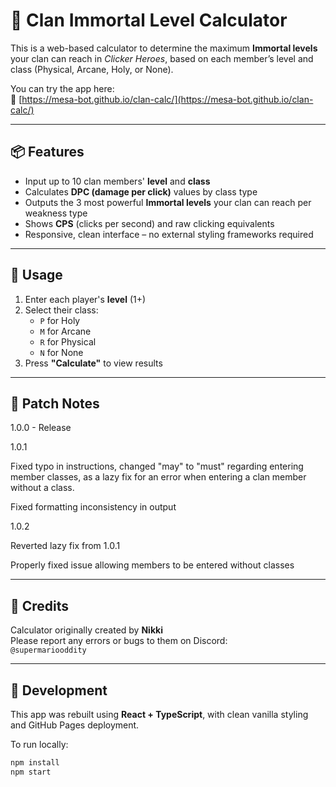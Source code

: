 # 🧮 Clan Immortal Level Calculator

This is a web-based calculator to determine the maximum **Immortal levels** your clan can reach in *Clicker Heroes*, based on each member’s level and class (Physical, Arcane, Holy, or None).

You can try the app here:  
🔗 [https://mesa-bot.github.io/clan-calc/](https://mesa-bot.github.io/clan-calc/)

---

## 📦 Features

- Input up to 10 clan members' **level** and **class**
- Calculates **DPC (damage per click)** values by class type
- Outputs the 3 most powerful **Immortal levels** your clan can reach per weakness type
- Shows **CPS** (clicks per second) and raw clicking equivalents
- Responsive, clean interface – no external styling frameworks required

---

## 🧪 Usage

1. Enter each player's **level** (1+)
2. Select their class:
   - `P` for Holy
   - `M` for Arcane
   - `R` for Physical
   - `N` for None
3. Press **"Calculate"** to view results

---

## 🧾 Patch Notes

1.0.0 - Release

1.0.1

Fixed typo in instructions, changed "may" to "must"
regarding entering member classes, as a lazy fix for
an error when entering a clan member without a class.

Fixed formatting inconsistency in output

1.0.2

Reverted lazy fix from 1.0.1

Properly fixed issue allowing members to be entered without classes

---

## 🙏 Credits

Calculator originally created by **Nikki**  
Please report any errors or bugs to them on Discord:  
`@supermariooddity`

---

## 🚀 Development

This app was rebuilt using **React + TypeScript**, with clean vanilla styling and GitHub Pages deployment.

To run locally:

```bash
npm install
npm start
